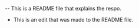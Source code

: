 -- This is a README file that explains the respo.

* This is an edit that was made to the README file. 
